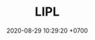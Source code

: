 ---
layout: indigo-rondas
permalink: /rondas-plata
categories: logos
date: 2020-08-29 10:29:20 +0700
title: LIPL
tag: 
color: black
background: '#5dI2A6'
maincover: /assets/logos/LIGA-INDIGO.png
nivel: PLATA
rango: 3
gradiente: grBlue
background: blue
division: PLATA
ligas: /liga-indigo-plata
rondas: /rondas-plata
mvps: /mvps-plata
pag: MVP
---
